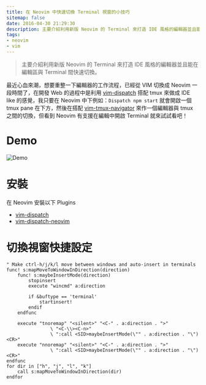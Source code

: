 ```yaml
---
title: 在 Neovim 中快速切換 Terminal 視窗的小技巧
sitemap: false
date: 2016-04-30 21:29:30
description: 主要介紹利用新版 Neovim 的 Terminal 來打造 IDE 風格的編輯器並且能在編輯區與 Terminal 間快速切換。
tags:
- neovim
- vim
---
```


> 主要介紹利用新版 Neovim 的 Terminal 來打造 IDE 風格的編輯器並且能在編輯區與 Terminal 間快速切換。

最近心血來潮，想要重整一下編輯器的工作流程，已經從 VIM 切換成 Neovim 一段時間了，在開發 Web 的過程中是利用 [vim-dispatch](https://github.com/tpope/vim-dispatch) 搭配 tmux 來做成 IDE like 的感覺，我只要在 Neovim 中下例如：`Dispatch npm start` 就會開啟一個 tmux pane 在下方，然後在搭配 [vim-tmux-navigator](https://github.com/christoomey/vim-tmux-navigator) 來作一個編輯器與 tmux 之間的切換，但看到 Neovim 有支援在編輯中開啟 Terminal 就來試試看吧！

# Demo
![Demo](/images/slfLrCclC5.gif)

# 安裝
在 Neovim 安裝以下 Plugins
- [vim-dispatch](https://github.com/tpope/vim-dispatch) 
- [vim-dispatch-neovim](https://github.com/radenling/vim-dispatch-neovim) 

# 切換視窗快捷設定
```
" Make ctrl-h/j/k/l move between windows and auto-insert in terminals
func! s:mapMoveToWindowInDirection(direction)
    func! s:maybeInsertMode(direction)
        stopinsert
        execute "wincmd" a:direction

        if &buftype == 'terminal'
            startinsert!
        endif
    endfunc

    execute "tnoremap" "<silent>" "<C-" . a:direction . ">"
                \ "<C-\\><C-n>"
                \ ":call <SID>maybeInsertMode(\"" . a:direction . "\")<CR>"
    execute "nnoremap" "<silent>" "<C-" . a:direction . ">"
                \ ":call <SID>maybeInsertMode(\"" . a:direction . "\")<CR>"
endfunc
for dir in ["h", "j", "l", "k"]
    call s:mapMoveToWindowInDirection(dir)
endfor
```
